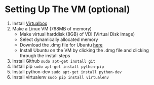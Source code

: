 # Setting Up The VM (optional)
1. Install [Virtualbox](https://www.virtualbox.org/wiki/Downloads)
2. Make a Linux VM (768MB of memory)
	* Make virtual harddisk (8GB) of VDI (Virtual Disk Image)
	* Select dynamically allocated memory
	* Download the .dmg file for Ubuntu [here](http://www.ubuntu.com/download/desktop)
	* Install Ubuntu on the VM by clicking the .dmg file and clicking through the install steps
7. Install Github `sudo apt-get install git`
8. Install pip `sudo apt-get install python-pip`
9. Install python-dev `sudo apt-get install python-dev`
9. Install virtualenv `sudo pip install virtualenv`

